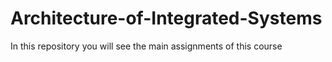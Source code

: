 # Architecture-of-Integrated-Systems
In this repository you will see the main assignments of this course
